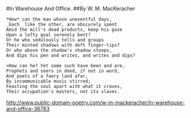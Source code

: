 #In Warehouse And Office.
##By W. M. MacKeracher

```    
*How* can the man whose uneventful days,
_Each_ like the other, are obscurely spent
Amid the mill's dead products, keep his gaze
Upon a lofty goal serenely bent?
Or he who sedulously tells and groups
Their minted shadows with deft finger-tips?
Or who above the shadow's shadow stoops,
And dips his pen and writes, and writes and dips?
```
```
>How can he? Yet some such have been and are,
Prophets and seers in deed, if not in word,
And poets of a faery land afar,
By incommunicable music stirred;
Feasting the soul apart with what it craves,
Their occupation's masters, not its slaves.
```
http://www.public-domain-poetry.com/w-m-mackeracher/in-warehouse-and-office-36783

